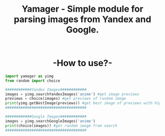 <h1 align="center">Yamager - Simple module for parsing images from Yandex and Google.</h1>

<br>

<h1 align="center"> -How to use?- </h1>

```python
import yamager as yimg
from random import choice

############Yandex Images############
images = yimg.searchYandexImages('anime') #get image previews
previews = choice(images) #get previews of random image
print(yimg.getBestImage(previews)) #get best image of previews with high resolution
#####################################

############Google Images############
images = yimg.searchGoogleImages('anime')
print(choice(images)) #get random image from search
#####################################
```